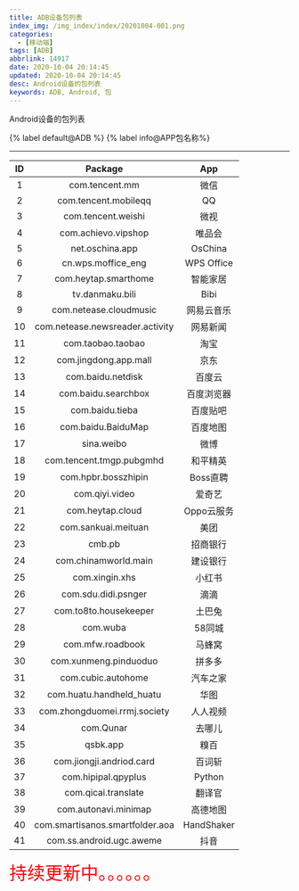 ```yaml
---
title: ADB设备包列表
index_img: /img_index/index/20201004-001.png
categories:
  - [移动端]
tags: [ADB]
abbrlink: 14917
date: 2020-10-04 20:14:45
updated: 2020-10-04 20:14:45
desc: Android设备的包列表
keywords: ADB, Android, 包
---
```


Android设备的包列表

{% label default@ADB %} {% label info@APP包名称%}

<!--more-->
<hr />

| ID  |             Package             |    App     |
|:---:|:-------------------------------:|:----------:|
|  1  |         com.tencent.mm          |    微信    |
|  2  |      com.tencent.mobileqq       |     QQ     |
|  3  |       com.tencent.weishi        |    微视    |
|  4  |       com.achievo.vipshop       |   唯品会   |
|  5  |         net.oschina.app         |  OsChina   |
|  6  |       cn.wps.moffice_eng        | WPS Office |
|  7  |      com.heytap.smarthome       |  智能家居  |
|  8  |         tv.danmaku.bili         |    Bibi    |
|  9  |     com.netease.cloudmusic      | 网易云音乐 |
| 10  | com.netease.newsreader.activity |  网易新闻  |
| 11  |        com.taobao.taobao        |    淘宝    |
| 12  |      com.jingdong.app.mall      |    京东    |
| 13  |        com.baidu.netdisk        |   百度云   |
| 14  |       com.baidu.searchbox       | 百度浏览器 |
| 15  |         com.baidu.tieba         |  百度贴吧  |
| 16  |       com.baidu.BaiduMap        |  百度地图  |
| 17  |           sina.weibo            |    微博    |
| 18  |    com.tencent.tmgp.pubgmhd     |  和平精英  |
| 19  |       com.hpbr.bosszhipin       |  Boss直聘  |
| 20  |         com.qiyi.video          |   爱奇艺   |
| 21  |        com.heytap.cloud         | Oppo云服务 |
| 22  |       com.sankuai.meituan       |    美团    |
| 23  |             cmb.pb              |  招商银行  |
| 24  |      com.chinamworld.main       |  建设银行  |
| 25  |         com.xingin.xhs          |   小红书   |
| 26  |       com.sdu.didi.psnger       |    滴滴    |
| 27  |      com.to8to.housekeeper      |   土巴兔   |
| 28  |            com.wuba             |   58同城   |
| 29  |        com.mfw.roadbook         |   马蜂窝   |
| 30  |      com.xunmeng.pinduoduo      |   拼多多   |
| 31  |       com.cubic.autohome        |  汽车之家  |
| 32  |    com.huatu.handheld_huatu     |    华图    |
| 33  |  com.zhongduomei.rrmj.society   |  人人视频  |
| 34  |            com.Qunar            |   去哪儿   |
| 35  |            qsbk.app             |    糗百    |
| 36  |    com.jiongji.andriod.card     |   百词斩   |
| 37  |       com.hipipal.qpyplus       |   Python   |
| 38  |       com.qicai.translate       |   翻译官   |
| 39  |      com.autonavi.minimap       |  高德地图  |
| 40  | com.smartisanos.smartfolder.aoa | HandShaker |
| 41  |    com.ss.android.ugc.aweme     |    抖音    |


<font size=6.5 color='red'>持续更新中。。。。。。</font>
